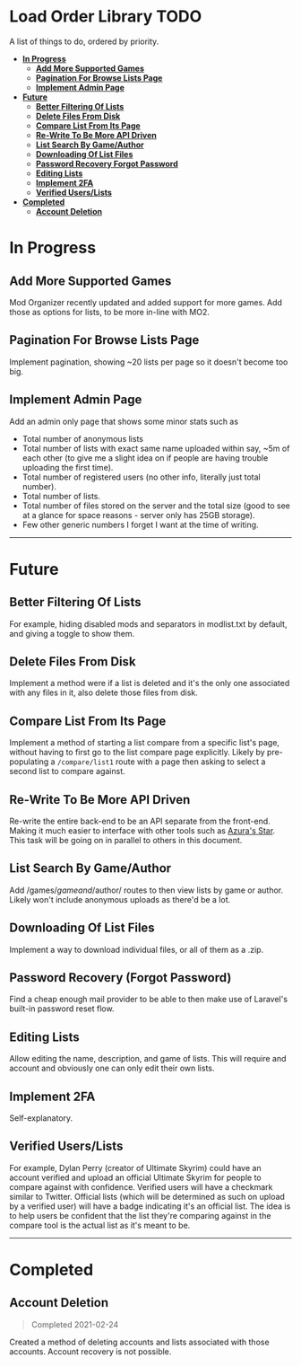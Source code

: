 # Load Order Library TODO

A list of things to do, ordered by priority.

<!-- TOC -->

- [**In Progress**](#in-progress)
	- [**Add More Supported Games**](#add-more-supported-games)
	- [**Pagination For Browse Lists Page**](#pagination-for-browse-lists-page)
	- [**Implement Admin Page**](#implement-admin-page)
- [**Future**](#future)
	- [**Better Filtering Of Lists**](#better-filtering-of-lists)
	- [**Delete Files From Disk**](#delete-files-from-disk)
	- [**Compare List From Its Page**](#compare-list-from-its-page)
	- [**Re-Write To Be More API Driven**](#re-write-to-be-more-api-driven)
	- [**List Search By Game/Author**](#list-search-by-gameauthor)
	- [**Downloading Of List Files**](#downloading-of-list-files)
	- [**Password Recovery Forgot Password**](#password-recovery-forgot-password)
	- [**Editing Lists**](#editing-lists)
	- [**Implement 2FA**](#implement-2fa)
	- [**Verified Users/Lists**](#verified-userslists)
- [**Completed**](#completed)
	- [**Account Deletion**](#account-deletion)

<!-- /TOC -->

# **In Progress**

## **Add More Supported Games**
Mod Organizer recently updated and added support for more games. Add those as options for lists, to be more in-line with MO2.

## **Pagination For Browse Lists Page**
Implement pagination, showing ~20 lists per page so it doesn't become too big.

## **Implement Admin Page**
Add an admin only page that shows some minor stats such as

- Total number of anonymous lists
- Total number of lists with exact same name uploaded within say, ~5m of each other (to give me a slight idea on if people are having trouble uploading the first time).
- Total number of registered users (no other info, literally just total number). 
- Total number of lists. 
- Total number of files stored on the server and the total size (good to see at a glance for space reasons - server only has 25GB storage).
- Few other generic numbers I forget I want at the time of writing.


___

# **Future**

## **Better Filtering Of Lists**
For example, hiding disabled mods and separators in modlist.txt by default, and giving a toggle to show them.

## **Delete Files From Disk**
Implement a method were if a list is deleted and it's the only one associated with any files in it, also delete those files from disk.

## **Compare List From Its Page**
Implement a method of starting a list compare from a specific list's page, without having to first go to the list compare page explicitly. Likely by pre-populating a `/compare/list1` route with a page then asking to select a second list to compare against.

## **Re-Write To Be More API Driven**
Re-write the entire back-end to be an API separate from the front-end. Making it much easier to interface with other tools such as [Azura's Star](https://github.com/RingComics/azuras-start). This task will be going on in parallel to others in this document.

## **List Search By Game/Author**
Add /games/$game and /$author/ routes to then view lists by game or author. Likely won't include anonymous uploads as there'd be a lot.

## **Downloading Of List Files**
Implement a way to download individual files, or all of them as a .zip.

## **Password Recovery (Forgot Password)**
Find a cheap enough mail provider to be able to then make use of Laravel's built-in password reset flow.

## **Editing Lists**
Allow editing the name, description, and game of lists. This will require and account and obviously one can only edit their own lists.

## **Implement 2FA**
Self-explanatory.

## **Verified Users/Lists**
For example, Dylan Perry (creator of Ultimate Skyrim) could have an account verified and upload an official Ultimate Skyrim for people to compare against with confidence. Verified users will have a checkmark similar to Twitter. Official lists (which will be determined as such on upload by a verified user) will have a badge indicating it's an official list. The idea is to help users be confident that the list they're comparing against in the compare tool is the actual list as it's meant to be.

____

# **Completed**

## **Account Deletion**
> Completed 2021-02-24

Created a method of deleting accounts and lists associated with those accounts. Account recovery is not possible.



